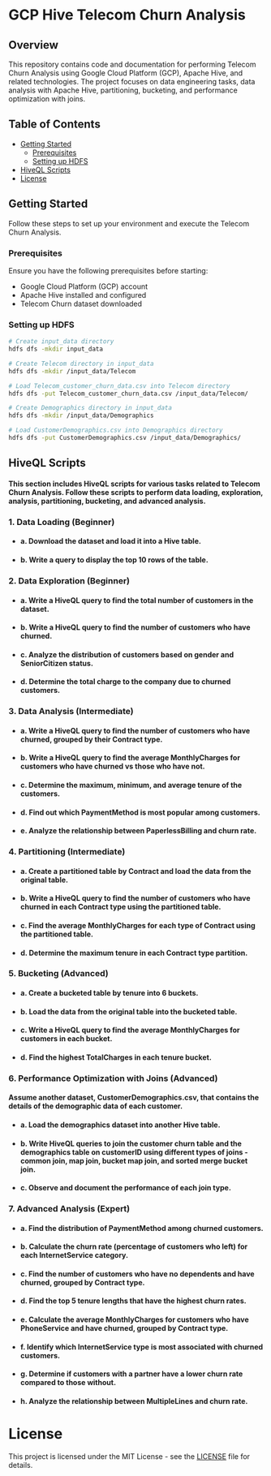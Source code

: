 # GCP Hive Telecom Churn Analysis

## Overview

This repository contains code and documentation for performing Telecom Churn Analysis using Google Cloud Platform (GCP), Apache Hive, and related technologies. The project focuses on data engineering tasks, data analysis with Apache Hive, partitioning, bucketing, and performance optimization with joins.

## Table of Contents

- [Getting Started](#getting-started)
  - [Prerequisites](#prerequisites)
  - [Setting up HDFS](#setting-up-hdfs)
- [HiveQL Scripts](#HiveQL-Scripts)
- [License](#license)

## Getting Started

Follow these steps to set up your environment and execute the Telecom Churn Analysis.

### Prerequisites

Ensure you have the following prerequisites before starting:

- Google Cloud Platform (GCP) account
- Apache Hive installed and configured
- Telecom Churn dataset downloaded

### Setting up HDFS

```bash
# Create input_data directory
hdfs dfs -mkdir input_data

# Create Telecom directory in input_data
hdfs dfs -mkdir /input_data/Telecom

# Load Telecom_customer_churn_data.csv into Telecom directory
hdfs dfs -put Telecom_customer_churn_data.csv /input_data/Telecom/

# Create Demographics directory in input_data
hdfs dfs -mkdir /input_data/Demographics

# Load CustomerDemographics.csv into Demographics directory
hdfs dfs -put CustomerDemographics.csv /input_data/Demographics/
```

## HiveQL Scripts

#### This section includes HiveQL scripts for various tasks related to Telecom Churn Analysis. Follow these scripts to perform data loading, exploration, analysis, partitioning, bucketing, and advanced analysis.

### 1. Data Loading (Beginner)

- #### a. Download the dataset and load it into a Hive table.
- #### b. Write a query to display the top 10 rows of the table.

### 2. Data Exploration (Beginner)

- #### a. Write a HiveQL query to find the total number of customers in the dataset.
- #### b. Write a HiveQL query to find the number of customers who have churned.
- #### c. Analyze the distribution of customers based on gender and SeniorCitizen status.
- #### d. Determine the total charge to the company due to churned customers.

### 3. Data Analysis (Intermediate)

- #### a. Write a HiveQL query to find the number of customers who have churned, grouped by their Contract type.
- #### b. Write a HiveQL query to find the average MonthlyCharges for customers who have churned vs those who have not.
- #### c. Determine the maximum, minimum, and average tenure of the customers.
- #### d. Find out which PaymentMethod is most popular among customers.
- #### e. Analyze the relationship between PaperlessBilling and churn rate.

### 4. Partitioning (Intermediate)

- #### a. Create a partitioned table by Contract and load the data from the original table.
- #### b. Write a HiveQL query to find the number of customers who have churned in each Contract type using the partitioned table.
- #### c. Find the average MonthlyCharges for each type of Contract using the partitioned table.
- #### d. Determine the maximum tenure in each Contract type partition.

### 5. Bucketing (Advanced)

- #### a. Create a bucketed table by tenure into 6 buckets.
- #### b. Load the data from the original table into the bucketed table.
- #### c. Write a HiveQL query to find the average MonthlyCharges for customers in each bucket.
- #### d. Find the highest TotalCharges in each tenure bucket.

### 6. Performance Optimization with Joins (Advanced)
#### Assume another dataset, CustomerDemographics.csv, that contains the details of the demographic data of each customer.

- #### a. Load the demographics dataset into another Hive table.
- #### b. Write HiveQL queries to join the customer churn table and the demographics table on customerID using different types of joins - common join, map join, bucket map join, and sorted merge bucket join.
- #### c. Observe and document the performance of each join type.

### 7. Advanced Analysis (Expert)

- #### a. Find the distribution of PaymentMethod among churned customers.
- #### b. Calculate the churn rate (percentage of customers who left) for each InternetService category.
- #### c. Find the number of customers who have no dependents and have churned, grouped by Contract type.
- #### d. Find the top 5 tenure lengths that have the highest churn rates.
- #### e. Calculate the average MonthlyCharges for customers who have PhoneService and have churned, grouped by Contract type.
- #### f. Identify which InternetService type is most associated with churned customers.
- #### g. Determine if customers with a partner have a lower churn rate compared to those without.
- #### h. Analyze the relationship between MultipleLines and churn rate.

# License
This project is licensed under the MIT License - see the [LICENSE](LICENSE) file for details.


